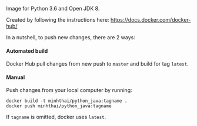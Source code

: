 Image for Python 3.6 and Open JDK 8.

Created by following the instructions here: https://docs.docker.com/docker-hub/

In a nutshell, to push new changes, there are 2 ways:

#### Automated build
Docker Hub pull changes from new push to `master` and build for tag `latest`.

#### Manual
Push changes from your local computer by running:

```shell
docker build -t minhthai/python_java:tagname .
docker push minhthai/python_java:tagname
```

If `tagname` is omitted, docker uses `latest`.